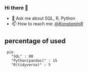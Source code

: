 ### Hi there 👋


- 💬 Ask me about SQL, R, Python
- 📫 How to reach me: [@_KonstantinR_](https://twitter.com/_KonstantinR_)

## percentage of used
```mermaid
 pie
   "SQL" : 80
   "Python(pandas)" : 15
   "R(tidyverse)" : 5 
```
